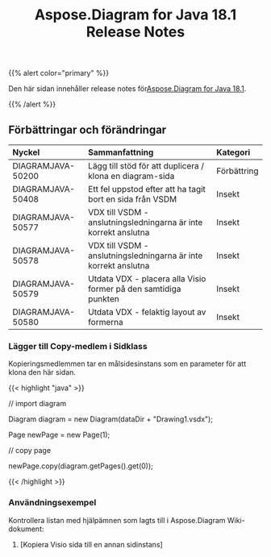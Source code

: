 ﻿---
title: Aspose.Diagram for Java 18.1 Release Notes
type: docs
weight: 120
url: /sv/java/aspose-diagram-for-java-18-1-release-notes/
---
{{% alert color="primary" %}} 

 Den här sidan innehåller release notes för[Aspose.Diagram for Java 18.1](https://docs.aspose.com/diagram/java/aspose-diagram-for-java-18-1-release-notes/).

{{% /alert %}} 
## **Förbättringar och förändringar**

|**Nyckel**|**Sammanfattning**|**Kategori**|
|:- |:- |:- |
|DIAGRAMJAVA-50200|Lägg till stöd för att duplicera / klona en diagram-sida|Förbättring|
|DIAGRAMJAVA-50408|Ett fel uppstod efter att ha tagit bort en sida från VSDM|Insekt|
|DIAGRAMJAVA-50577|VDX till VSDM - anslutningsledningarna är inte korrekt anslutna|Insekt|
|DIAGRAMJAVA-50578|VDX till VSDM - anslutningsledningarna är inte korrekt anslutna|Insekt|
|DIAGRAMJAVA-50579|Utdata VDX - placera alla Visio former på den samtidiga punkten|Insekt|
|DIAGRAMJAVA-50580|Utdata VDX - felaktig layout av formerna|Insekt|
### **Lägger till Copy-medlem i Sidklass**
Kopieringsmedlemmen tar en målsidesinstans som en parameter för att klona den här sidan.

{{< highlight "java" >}}

 // import diagram

Diagram diagram = new Diagram(dataDir + "Drawing1.vsdx");

Page newPage = new Page(1);

// copy page

newPage.copy(diagram.getPages().get(0));

{{< /highlight >}}
### **Användningsexempel**
Kontrollera listan med hjälpämnen som lagts till i Aspose.Diagram Wiki-dokument:

1. [Kopiera Visio sida till en annan sidinstans]

